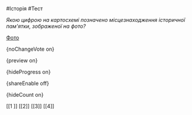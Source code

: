 #Історія #Тест

*Якою цифрою на картосхемі позначено місцезнаходження історичної пам'ятки, зображеної на фото?*

[Фото](https://zno.osvita.ua//doc/images/znotest/121/12128/31.jpg)

{noChangeVote on}

{preview on}

{hideProgress on}

{shareEnable off}

{hideCount on}

[[1 ]]
[[2]]
[[3]]
[[4]]
